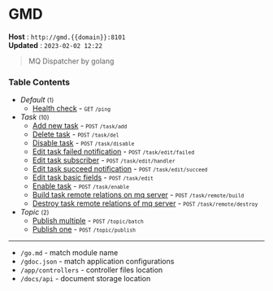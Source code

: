 # GMD

**Host** : `http://gmd.{{domain}}:8101`<br />**Updated** : `2023-02-02 12:22`

> MQ Dispatcher by golang

### Table Contents

* *Default* <small>(1)</small>
  * [Health check](./api/ping.get.md) - <small>`GET`</small> <small>`/ping`</small>
* *Task* <small>(10)</small>
  * [Add new task](./api/task/add.post.md) - <small>`POST`</small> <small>`/task/add`</small>
  * [Delete task](./api/task/del.post.md) - <small>`POST`</small> <small>`/task/del`</small>
  * [Disable task](./api/task/disable.post.md) - <small>`POST`</small> <small>`/task/disable`</small>
  * [Edit task failed notification](./api/task/edit/failed.post.md) - <small>`POST`</small> <small>`/task/edit/failed`</small>
  * [Edit task subscriber](./api/task/edit/handler.post.md) - <small>`POST`</small> <small>`/task/edit/handler`</small>
  * [Edit task succeed notification](./api/task/edit/succeed.post.md) - <small>`POST`</small> <small>`/task/edit/succeed`</small>
  * [Edit task basic fields](./api/task/edit.post.md) - <small>`POST`</small> <small>`/task/edit`</small>
  * [Enable task](./api/task/enable.post.md) - <small>`POST`</small> <small>`/task/enable`</small>
  * [Build task remote relations on mq server](./api/task/remote/build.post.md) - <small>`POST`</small> <small>`/task/remote/build`</small>
  * [Destroy task remote relations of mq server](./api/task/remote/destroy.post.md) - <small>`POST`</small> <small>`/task/remote/destroy`</small>
* *Topic* <small>(2)</small>
  * [Publish multiple](./api/topic/batch.post.md) - <small>`POST`</small> <small>`/topic/batch`</small>
  * [Publish one](./api/topic/publish.post.md) - <small>`POST`</small> <small>`/topic/publish`</small>

----

* `/go.md` - match module name
* `/gdoc.json` - match application configurations
* `/app/controllers` - controller files location
* `/docs/api` - document storage location